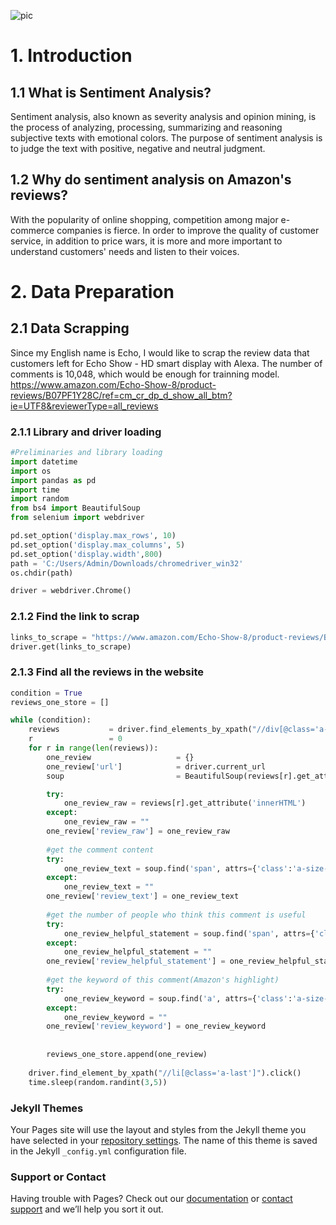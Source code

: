 ![pic](https://images.app.goo.gl/c21regXSS2LLnH62A.png)  
# 1. Introduction
## 1.1 What is Sentiment Analysis?
Sentiment analysis, also known as severity analysis and opinion mining, is the process of analyzing, processing, summarizing and reasoning subjective texts with emotional colors. The purpose of sentiment analysis is to judge the text with positive, negative and neutral judgment. 
## 1.2 Why do sentiment analysis on Amazon's reviews?
With the popularity of online shopping, competition among major e-commerce companies is fierce. In order to improve the quality of customer service, in addition to price wars, it is more and more important to understand customers' needs and listen to their voices.

# 2. Data Preparation
## 2.1 Data Scrapping
Since my English name is Echo, I would like to scrap the review data that customers left for Echo Show - HD smart display with Alexa.
The number of comments is 10,048, which would be enough for trainning model. 
https://www.amazon.com/Echo-Show-8/product-reviews/B07PF1Y28C/ref=cm_cr_dp_d_show_all_btm?ie=UTF8&reviewerType=all_reviews

### 2.1.1 Library and driver loading 
```python
#Preliminaries and library loading
import datetime
import os
import pandas as pd
import time
import random
from bs4 import BeautifulSoup
from selenium import webdriver

pd.set_option('display.max_rows', 10)
pd.set_option('display.max_columns', 5)
pd.set_option('display.width',800)
path = 'C:/Users/Admin/Downloads/chromedriver_win32' 
os.chdir(path)

driver = webdriver.Chrome()
```
### 2.1.2 Find the link to scrap
```python
links_to_scrape = "https://www.amazon.com/Echo-Show-8/product-reviews/B07PF1Y28C/ref=cm_cr_dp_d_show_all_btm?ie=UTF8&reviewerType=all_reviews"
driver.get(links_to_scrape)
```
### 2.1.3 Find all the reviews in the website
```python
condition = True
reviews_one_store = []

while (condition):
    reviews           = driver.find_elements_by_xpath("//div[@class='a-section review aok-relative']")
    r                 = 0
    for r in range(len(reviews)):
        one_review                   = {}
        one_review['url']            = driver.current_url
        soup                         = BeautifulSoup(reviews[r].get_attribute('innerHTML'),  "html.parser")

        try:
            one_review_raw = reviews[r].get_attribute('innerHTML')
        except:
            one_review_raw = ""
        one_review['review_raw'] = one_review_raw
    
        #get the comment content
        try:
            one_review_text = soup.find('span', attrs={'class':'a-size-base review-text review-text-content'}).text
        except:
            one_review_text = ""
        one_review['review_text'] = one_review_text
        
        #get the number of people who think this comment is useful
        try:
            one_review_helpful_statement = soup.find('span', attrs={'class':'a-size-base a-color-tertiary cr-vote-text'}).text
        except:
            one_review_helpful_statement = ""
        one_review['review_helpful_statement'] = one_review_helpful_statement
        
        #get the keyword of this comment(Amazon's highlight)
        try:
            one_review_keyword = soup.find('a', attrs={'class':'a-size-base a-link-normal review-title a-color-base review-title-content a-text-bold'}).text
        except:
            one_review_keyword = ""
        one_review['review_keyword'] = one_review_keyword
        
        
        reviews_one_store.append(one_review)
        
    driver.find_element_by_xpath("//li[@class='a-last']").click()
    time.sleep(random.randint(3,5)) 
```

### Jekyll Themes

Your Pages site will use the layout and styles from the Jekyll theme you have selected in your [repository settings](https://github.com/yikeliu-echo/yikeliu-echo.github.io/settings). The name of this theme is saved in the Jekyll `_config.yml` configuration file.

### Support or Contact

Having trouble with Pages? Check out our [documentation](https://docs.github.com/categories/github-pages-basics/) or [contact support](https://github.com/contact) and we’ll help you sort it out.
